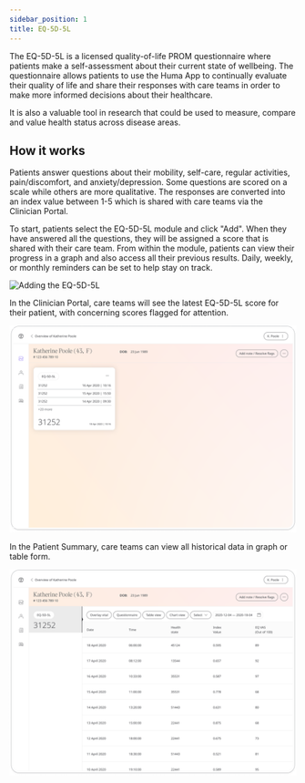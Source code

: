 ```yaml
---
sidebar_position: 1
title: EQ-5D-5L
---
```


The EQ-5D-5L is a licensed quality-of-life PROM questionnaire where patients make a self-assessment about their current state of wellbeing. The questionnaire allows patients to use the Huma App to continually evaluate their quality of life and share their responses with care teams in order to make more informed decisions about their healthcare.

 It is also a valuable tool in research that could be used to measure, compare and value health status across disease areas.

## How it works

Patients answer questions about their mobility, self-care, regular activities, pain/discomfort, and anxiety/depression. Some questions are scored on a scale while others are more qualitative. The responses are converted into an index value between 1-5 which is shared with care teams via the Clinician Portal.

To start, patients select the EQ-5D-5L module and click "Add". When they have answered all the questions, they will be assigned a score that is shared with their care team. From within the module, patients can view their progress in a graph and also access all their previous results. Daily, weekly, or monthly reminders can be set to help stay on track. 

![Adding the EQ-5D-5L](./assets/eq-5d-5l.png)

In the Clinician Portal, care teams will see the latest EQ-5D-5L score for their patient, with concerning scores flagged for attention. 

![EQ-5D-5L in the Clinician Portal](./assets/cp-patient-summary-eq-5d-5l.png)

In the Patient Summary, care teams can view all historical data in graph or table form.

![EQ-5D-5L in the Clinician Portal](./assets/cp-module-details-eq-5d-5l.png)
